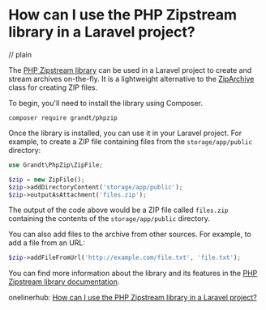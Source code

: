 # How can I use the PHP Zipstream library in a Laravel project?
// plain

The [PHP Zipstream library](https://github.com/Grandt/PHPZip) can be used in a Laravel project to create and stream archives on-the-fly. It is a lightweight alternative to the [ZipArchive](https://www.php.net/manual/en/class.ziparchive.php) class for creating ZIP files.

To begin, you'll need to install the library using Composer.

```
composer require grandt/phpzip
```

Once the library is installed, you can use it in your Laravel project. For example, to create a ZIP file containing files from the `storage/app/public` directory:

```php
use Grandt\PhpZip\ZipFile;

$zip = new ZipFile();
$zip->addDirectoryContent('storage/app/public');
$zip->outputAsAttachment('files.zip');
```

The output of the code above would be a ZIP file called `files.zip` containing the contents of the `storage/app/public` directory.

You can also add files to the archive from other sources. For example, to add a file from an URL:

```php
$zip->addFileFromUrl('http://example.com/file.txt', 'file.txt');
```

You can find more information about the library and its features in the [PHP Zipstream library documentation](https://github.com/Grandt/PHPZip/blob/master/README.md).

onelinerhub: [How can I use the PHP Zipstream library in a Laravel project?](https://onelinerhub.com/php-laravel/how-can-i-use-the-php-zipstream-library-in-a-laravel-project)